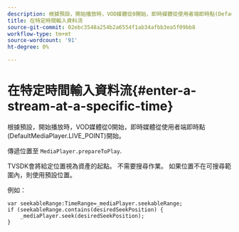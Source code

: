 ```yaml
---
description: 根據預設，開始播放時，VOD媒體從0開始，即時媒體從使用者端即時點(DefaultMediaPlayer.LIVE_POINT)開始。
title: 在特定時間輸入資料流
source-git-commit: 02ebc3548a254b2a6554f1ab34afbb3ea5f09bb8
workflow-type: tm+mt
source-wordcount: '91'
ht-degree: 0%

---
```


# 在特定時間輸入資料流{#enter-a-stream-at-a-specific-time}

根據預設，開始播放時，VOD媒體從0開始，即時媒體從使用者端即時點(DefaultMediaPlayer.LIVE_POINT)開始。

傳遞位置至 `MediaPlayer.prepareToPlay`.

TVSDK會將給定位置視為資產的起點。 不需要搜尋作業。 如果位置不在可搜尋範圍內，則使用預設位置。

例如：

```
var seekableRange:TimeRange=_mediaPlayer.seekableRange; 
if (seekableRange.contains(desiredSeekPosition) { 
    _mediaPlayer.seek(desiredSeekPosition); 
}
```

